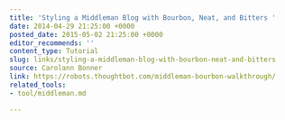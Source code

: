 ```yaml
---
title: 'Styling a Middleman Blog with Bourbon, Neat, and Bitters '
date: 2014-04-29 21:25:00 +0000
posted_date: 2015-05-02 21:25:00 +0000
editor_recommends: ''
content_type: Tutorial
slug: links/styling-a-middleman-blog-with-bourbon-neat-and-bitters
source: Carolann Bonner
link: https://robots.thoughtbot.com/middleman-bourbon-walkthrough/
related_tools:
- tool/middleman.md

---
```

